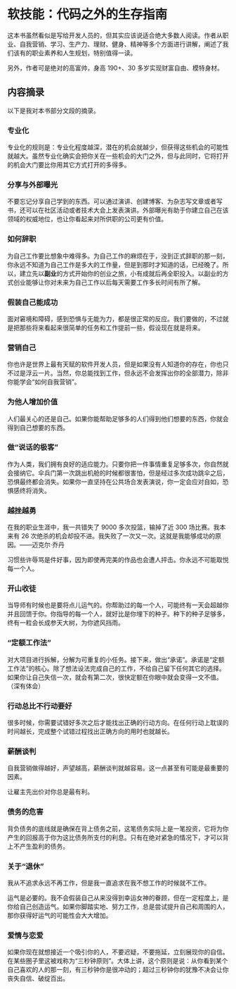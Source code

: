 # 软技能：代码之外的生存指南

这本书虽然看似是写给开发人员的，但其实应该说适合绝大多数人阅读。作者从职业、自我营销、学习、生产力、理财、健身、精神等多个方面进行讲解，阐述了我们该有的职业素养和人生规划，特别值得一读。

另外，作者可是绝对的高富帅，身高 190+、30 多岁实现财富自由、模特身材。

## 内容摘录

以下是我对本书部分文段的摘录。

### 专业化

专业化的规则是：专业化程度越深，潜在的机会就越少，但获得这些机会的可能性就越大。虽然专业化确实会把你关在一些机会的大门之外，但与此同时，它将打开的机会大门要比你用其它方式打开的多得多。

### 分享与外部曝光

不要忘记分享自己学到的东西。可以通过演讲、创建博客、为杂志写文章或者写书，还可以在社区活动或者技术大会上发表演讲。外部曝光有助于你建立自己在该领域的权威地位，也让你看起来对所供职的公司更有价值。

### 如何辞职

为自己工作要比想象中难得多。为自己工作的麻烦在于，没到正式辞职的那一刻，你永远不知道为自己工作是多大的工作量，但是到那时才知道的话，已经晚了。所以，建立先以**副业**的方式开始你的创业之旅，小有成就后再全职投入。以副业的方式创业能够让你对未来为自己工作以后每天需要工作多长时间有所了解。

### 假装自己能成功

面对窘境和障碍，感到恐惧与无能为力，都是很正常的反应。我们要做的，不过就是把那些将来看起来很简单的任务和工作提前一些，假设现在就是将来。

### 营销自己

你也许是世界上最有天赋的软件开发人员，但是如果没有人知道你的存在，你也只不过是浮云一片。当然，你总能找到工作，但永远不会发挥出你的全部潜力，除非你能学会“如何自我营销”。

### 为他人增加价值

人们最关心的还是自己。如果你能帮助足够多的人们得到他们想要的东西，你就会得到自己想要的东西。

### 做“说话的极客”

作为人类，我们拥有良好的适应能力。只要你把一件事情重复足够多次，你自然就会接纳它。伞兵门第一次跳出机舱的时候都很害怕，但是经过多次成功跳伞之后，恐惧最终都会消失。如果你一直坚持在公共场合发表演说，你一定会应对自如，恐惧感终将消失。

### 越挫越勇

在我的职业生涯中，我一共错失了 9000 多次投篮，输掉了近 300 场比赛。我本来有 26 次绝杀的机会却投不进。我失败了一次又一次。这就是我能够成功的原因。——迈克尔·乔丹

习惯些许辱骂是件好事，因为即使再完美的作品也会遭人抨击。你永远不可能取悦每一个人。

### 开山收徒

当导师有时候也是要将点儿运气的。你帮助过的每一个人，可能终有一天会超越你并且回馈于你。你指导的每一个人，就好比是你埋下的种子。种下的种子足够多，终有一粒会长成参天大树，为你遮风挡雨。

### “定额工作法”

对大项目进行拆解，分解为可重复的小任务。接下来，做出“承诺”。承诺是“定额工作法”的核心。除了想法设法完成自己的工作，不给自己留下任何其它的选择。如果你让自己失信一次，就会有第二次，很快定额在你眼中就会变得一文不值。（深有体会）

### 行动总比不行动要好

很多时候，你需要试错好多次之后才能找出正确的行动方向。在任何行动上耽误的时间越长，完成整个试错过程找出正确方向的用时也就越长。

### 薪酬谈判

自我营销做得越好，声望越高，薪酬谈判就越容易。这一点甚至有可能是最重要的因素。

让雇主先出价对你总是最有利。

### 债务的危害

背负债务的底线就是确保在背上债务之前，这笔债务实际上是一笔投资，它将为你产生的回报高于你为这比债务所支付的利息。只有在绝对紧急的情况下，才可以背上不产生盈利的债务。

### 关于“退休”

我从不追求永远不再工作，但是我一直追求在我不想工作的时候就不工作。

运气是必要的。我不会假装自己从来没得到幸运女神的眷顾，但在一定程度上，是你给自己创造运气。如果你脚踏实地、努力工作，总是尝试提升自己和周围的人，那你获得好运气的可能性会大大增加。

### 爱情与恋爱

如果你现在就想接近一个吸引你的人，不要迟疑，不要拖延，立刻展现你的自信。在某些圈子里这被戏称为“三秒钟原则”。大体上讲，这个原则是说：从你看到某个自己喜欢的人的那一刻，有三秒钟你是很冲动的；超过三秒钟你的犹豫不决会让你丧失自信、破绽百出。
